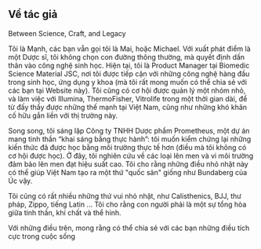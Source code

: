 <section class="page">
  <h1>Về tác giả</h1>
  <p class="muted">Between Science, Craft, and Legacy</p>
  Tôi là Mạnh, các bạn vẫn gọi tôi là Mai, hoặc Michael. Với xuất phát điểm là một Dược sĩ, tôi không chọn con đường thông thường, mà quyết định dấn thân vào công nghệ sinh học. Hiện tại, tôi là Product Manager tại Biomedic Science Material JSC, nơi tôi được tiếp cận với những công nghệ hàng đầu trong sinh học, ứng dụng y khoa (mà tôi rất mong muốn có thể chia sẻ với các bạn tại Website này). Tôi cũng có cơ hội được quản lý một nhóm nhỏ, và làm việc với Illumina, ThermoFisher, Vitrolife trong một thời gian dài, để từ đấy thấy được những thế mạnh tại Việt Nam, cũng như những khó khăn cố hữu gắn liền với thị trường này.<br>

  Song song, tôi sáng lập Công ty TNHH Dược phẩm Prometheus, một dự án mang tinh thần “khai sáng bằng thực hành”: tôi muốn kiểm chứng lại những kiến thức đã được học bằng môi trường thực tế hơn (điều mà tôi không có cơ hội được học). Ở đây, tôi nghiên cứu về các loại lên men và vi môi trường đảm bảo lên men đạt hiệu suất cao. Tôi cho rằng những điều nhỏ nhặt này có thể giúp Việt Nam tạo ra một thứ "quốc sản" giống như Bundaberg của Úc vậy.<br>

  Tôi cũng có rất nhiều những thứ vui nhỏ nhặt, như Calisthenics, BJJ, thư pháp, Zippo, tiếng Latin ... Tôi cho rằng con người phải là một sự tổng hòa giữa tinh thần, khí chất và thể hình.<br>

  Với những điều trên, mong rằng có thể chia sẻ với các bạn những điều tích cực trong cuộc sống<br>
</section>

